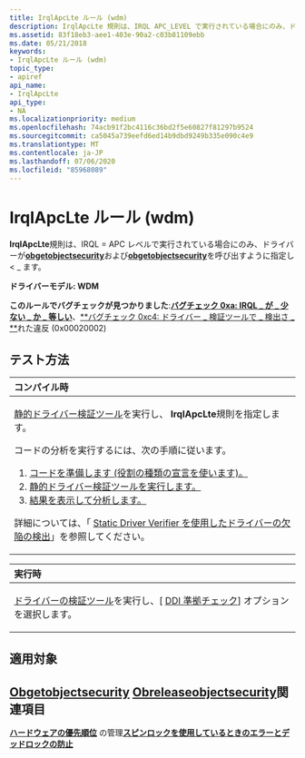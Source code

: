 ```yaml
---
title: IrqlApcLte ルール (wdm)
description: IrqlApcLte 規則は、IRQL APC_LEVEL で実行されている場合にのみ、ドライバーが ObGetObjectSecurity および Obgetobjectsecurity を呼び出すように指定します。
ms.assetid: 83f18eb3-aee1-403e-90a2-c03b81109ebb
ms.date: 05/21/2018
keywords:
- IrqlApcLte ルール (wdm)
topic_type:
- apiref
api_name:
- IrqlApcLte
api_type:
- NA
ms.localizationpriority: medium
ms.openlocfilehash: 74acb91f2bc4116c36bd2f5e60827f81297b9524
ms.sourcegitcommit: ca5045a739eefd6ed14b9dbd9249b335e090c4e9
ms.translationtype: MT
ms.contentlocale: ja-JP
ms.lasthandoff: 07/06/2020
ms.locfileid: "85968089"
---
```

# <a name="irqlapclte-rule-wdm"></a>IrqlApcLte ルール (wdm)


**IrqlApcLte**規則は、IRQL = APC レベルで実行されている場合にのみ、ドライバーが[**obgetobjectsecurity**](https://docs.microsoft.com/windows-hardware/drivers/ddi/wdm/nf-wdm-obgetobjectsecurity)および[**obgetobjectsecurity**](https://docs.microsoft.com/windows-hardware/drivers/ddi/wdm/nf-wdm-obreleaseobjectsecurity)を呼び出すように指定し &lt; \_ ます。

**ドライバーモデル: WDM**

**このルールでバグチェックが見つかりました**:[**バグチェック 0xa: IRQL \_ が \_ 少ない \_ か \_ 等しい**](https://docs.microsoft.com/windows-hardware/drivers/debugger/bug-check-0xa--irql-not-less-or-equal)、[**バグチェック 0xc4: ドライバー \_ 検証ツールで \_ 検出さ \_ **](https://docs.microsoft.com/windows-hardware/drivers/debugger/bug-check-0xc4--driver-verifier-detected-violation)れた違反 (0x00020002)


<a name="how-to-test"></a>テスト方法
-----------

<table>
<colgroup>
<col width="100%" />
</colgroup>
<thead>
<tr class="header">
<th align="left">コンパイル時</th>
</tr>
</thead>
<tbody>
<tr class="odd">
<td align="left"><p><a href="https://docs.microsoft.com/windows-hardware/drivers/devtest/static-driver-verifier" data-raw-source="[Static Driver Verifier](https://docs.microsoft.com/windows-hardware/drivers/devtest/static-driver-verifier)">静的ドライバー検証ツール</a>を実行し、 <strong>IrqlApcLte</strong>規則を指定します。</p>
コードの分析を実行するには、次の手順に従います。
<ol>
<li><a href="https://docs.microsoft.com/windows-hardware/drivers/devtest/using-static-driver-verifier-to-find-defects-in-drivers#preparing-your-source-code" data-raw-source="[Prepare your code (use role type declarations).](https://docs.microsoft.com/windows-hardware/drivers/devtest/using-static-driver-verifier-to-find-defects-in-drivers#preparing-your-source-code)">コードを準備します (役割の種類の宣言を使います)。</a></li>
<li><a href="https://docs.microsoft.com/windows-hardware/drivers/devtest/using-static-driver-verifier-to-find-defects-in-drivers#running-static-driver-verifier" data-raw-source="[Run Static Driver Verifier.](https://docs.microsoft.com/windows-hardware/drivers/devtest/using-static-driver-verifier-to-find-defects-in-drivers#running-static-driver-verifier)">静的ドライバー検証ツールを実行します。</a></li>
<li><a href="https://docs.microsoft.com/windows-hardware/drivers/devtest/using-static-driver-verifier-to-find-defects-in-drivers#viewing-and-analyzing-the-results" data-raw-source="[View and analyze the results.](https://docs.microsoft.com/windows-hardware/drivers/devtest/using-static-driver-verifier-to-find-defects-in-drivers#viewing-and-analyzing-the-results)">結果を表示して分析します。</a></li>
</ol>
<p>詳細については、「 <a href="https://docs.microsoft.com/windows-hardware/drivers/devtest/using-static-driver-verifier-to-find-defects-in-drivers" data-raw-source="[Using Static Driver Verifier to Find Defects in Drivers](https://docs.microsoft.com/windows-hardware/drivers/devtest/using-static-driver-verifier-to-find-defects-in-drivers)">Static Driver Verifier を使用したドライバーの欠陥の検出</a>」を参照してください。</p></td>
</tr>
</tbody>
</table>

<table>
<colgroup>
<col width="100%" />
</colgroup>
<thead>
<tr class="header">
<th align="left">実行時</th>
</tr>
</thead>
<tbody>
<tr class="odd">
<td align="left"><p><a href="https://docs.microsoft.com/windows-hardware/drivers/devtest/driver-verifier" data-raw-source="[Driver Verifier](https://docs.microsoft.com/windows-hardware/drivers/devtest/driver-verifier)">ドライバーの検証ツール</a>を実行し、[ <a href="https://docs.microsoft.com/windows-hardware/drivers/devtest/ddi-compliance-checking" data-raw-source="[DDI compliance checking](https://docs.microsoft.com/windows-hardware/drivers/devtest/ddi-compliance-checking)">DDI 準拠チェック</a>] オプションを選択します。</p></td>
</tr>
</tbody>
</table>

 

<a name="applies-to"></a>適用対象
----------

[**Obgetobjectsecurity**](https://docs.microsoft.com/windows-hardware/drivers/ddi/wdm/nf-wdm-obgetobjectsecurity) 
[**Obreleaseobjectsecurity**](https://docs.microsoft.com/windows-hardware/drivers/ddi/wdm/nf-wdm-obreleaseobjectsecurity)関連項目
--------

[**ハードウェアの優先順位**](https://docs.microsoft.com/windows-hardware/drivers/kernel/managing-hardware-priorities) 
 の管理[**スピンロックを使用しているときのエラーとデッドロックの防止**](https://docs.microsoft.com/windows-hardware/drivers/kernel/preventing-errors-and-deadlocks-while-using-spin-locks)
 

 





